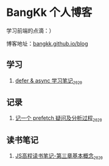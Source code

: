 # BangKk 个人博客

学习前端的点滴：）

博客地址：[bangkk.github.io/blog](https://bangkk.github.io/blog)

## 学习

1. [defer & async 学习笔记](https://bangkk.github.io/blog/2020/07/11/defer-async学习笔记/)<sub>`2020`</sup>

## 记录

1. [记一个 prefetch 疑问及分析过程](https://bangkk.github.io/blog/2020/07/09/记一个prefetch疑问及分析过程/)<sub>`2020`</sup>

## 读书笔记

1. [JS高程读书笔记-第三章基本概念](https://bangkk.github.io/blog/2020/07/18/js高程读书笔记-第三章基本概念/)<sub>`2020`</sup>


